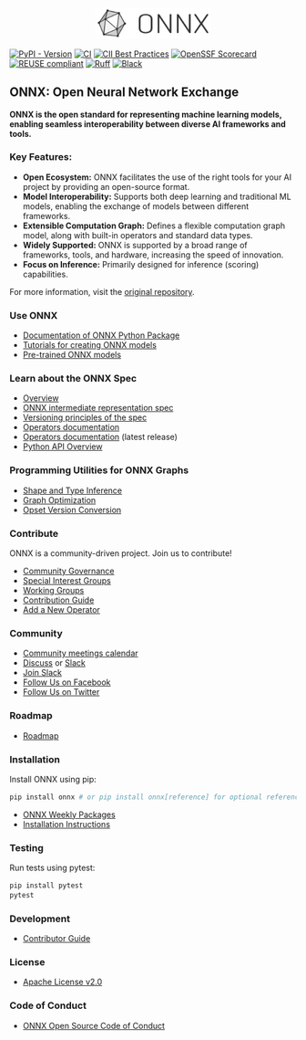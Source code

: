 <p align="center"><img width="40%" src="https://github.com/onnx/onnx/raw/main/docs/onnx-horizontal-color.png" alt="ONNX Logo"/></p>

[![PyPI - Version](https://img.shields.io/pypi/v/onnx.svg)](https://pypi.org/project/onnx)
[![CI](https://github.com/onnx/onnx/actions/workflows/main.yml/badge.svg)](https://github.com/onnx/onnx/actions/workflows/main.yml)
[![CII Best Practices](https://bestpractices.coreinfrastructure.org/projects/3313/badge)](https://bestpractices.coreinfrastructure.org/projects/3313)
[![OpenSSF Scorecard](https://api.securityscorecards.dev/projects/github.com/onnx/onnx/badge)](https://api.securityscorecards.dev/projects/github.com/onnx/onnx)
[![REUSE compliant](https://api.reuse.software/badge/github.com/onnx/onnx)](https://api.reuse.software/info/github.com/onnx/onnx)
[![Ruff](https://img.shields.io/endpoint?url=https://raw.githubusercontent.com/astral-sh/ruff/main/assets/badge/v2.json)](https://github.com/astral-sh/ruff)
[![Black](https://img.shields.io/badge/code%20style-black-000000.svg)](https://github.com/psf/black)

## ONNX: Open Neural Network Exchange

**ONNX is the open standard for representing machine learning models, enabling seamless interoperability between diverse AI frameworks and tools.**

### Key Features:

*   **Open Ecosystem:** ONNX facilitates the use of the right tools for your AI project by providing an open-source format.
*   **Model Interoperability:** Supports both deep learning and traditional ML models, enabling the exchange of models between different frameworks.
*   **Extensible Computation Graph:** Defines a flexible computation graph model, along with built-in operators and standard data types.
*   **Widely Supported:**  ONNX is supported by a broad range of frameworks, tools, and hardware, increasing the speed of innovation.
*   **Focus on Inference:** Primarily designed for inference (scoring) capabilities.

For more information, visit the [original repository](https://github.com/onnx/onnx).

### Use ONNX

*   [Documentation of ONNX Python Package](https://onnx.ai/onnx/)
*   [Tutorials for creating ONNX models](https://github.com/onnx/tutorials)
*   [Pre-trained ONNX models](https://github.com/onnx/models)

### Learn about the ONNX Spec

*   [Overview](https://github.com/onnx/onnx/blob/main/docs/Overview.md)
*   [ONNX intermediate representation spec](https://github.com/onnx/onnx/blob/main/docs/IR.md)
*   [Versioning principles of the spec](https://github.com/onnx/onnx/blob/main/docs/Versioning.md)
*   [Operators documentation](https://github.com/onnx/onnx/blob/main/docs/Operators.md)
*   [Operators documentation](https://onnx.ai/onnx/operators/index.html) (latest release)
*   [Python API Overview](https://github.com/onnx/onnx/blob/main/docs/PythonAPIOverview.md)

### Programming Utilities for ONNX Graphs

*   [Shape and Type Inference](https://github.com/onnx/onnx/blob/main/docs/ShapeInference.md)
*   [Graph Optimization](https://github.com/onnx/optimizer)
*   [Opset Version Conversion](https://github.com/onnx/onnx/blob/main/docs/docsgen/source/api/version_converter.md)

### Contribute

ONNX is a community-driven project. Join us to contribute!

*   [Community Governance](https://github.com/onnx/onnx/blob/main/community/readme.md)
*   [Special Interest Groups](https://github.com/onnx/onnx/blob/main/community/sigs.md)
*   [Working Groups](https://github.com/onnx/onnx/blob/main/community/working-groups.md)
*   [Contribution Guide](https://github.com/onnx/onnx/blob/main/CONTRIBUTING.md)
*   [Add a New Operator](https://github.com/onnx/onnx/blob/main/docs/AddNewOp.md)

### Community

*   [Community meetings calendar](https://onnx.ai/calendar)
*   [Discuss](https://github.com/onnx/onnx/issues) or [Slack](https://lfaifoundation.slack.com/)
*   [Join Slack](https://join.slack.com/t/lfaifoundation/shared_invite/zt-o65errpw-gMTbwNr7FnNbVXNVFkmyNA)
*   [Follow Us on Facebook](https://www.facebook.com/onnxai/)
*   [Follow Us on Twitter](https://twitter.com/onnxai)

### Roadmap

*   [Roadmap](https://github.com/onnx/steering-committee/tree/main/roadmap)

### Installation

Install ONNX using pip:

```bash
pip install onnx # or pip install onnx[reference] for optional reference implementation dependencies
```

*   [ONNX Weekly Packages](https://pypi.org/project/onnx-weekly/)
*   [Installation Instructions](https://github.com/onnx/onnx/blob/main/INSTALL.md)

### Testing

Run tests using pytest:

```bash
pip install pytest
pytest
```

### Development

*   [Contributor Guide](https://github.com/onnx/onnx/blob/main/CONTRIBUTING.md)

### License

*   [Apache License v2.0](LICENSE)

### Code of Conduct

*   [ONNX Open Source Code of Conduct](https://onnx.ai/codeofconduct.html)